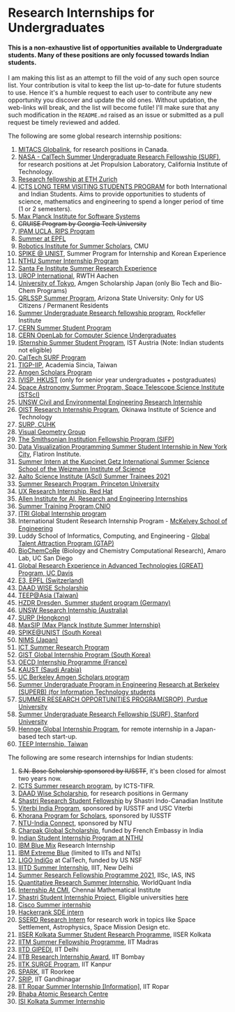 # Research Internships for Undergraduates

#### This is a non-exhaustive list of opportunities available to Undergraduate students. Many of these positions are only focussed towards Indian students.

I am making this list as an attempt to fill the void of any such open source list. Your contribution is vital to keep the list up-to-date for future students to use. Hence it's a humble request to each user to contribute any new opportunity you discover and update the old ones. Without updation, the web-links will break, and the list will become futile! I'll make sure that any such modification in the `README.md` raised as an issue or submitted as a pull request be timely reviewed and added.

The following are some global research internship positions:

1.  [MITACS Globalink](https://www.mitacs.ca/en/programs/globalink/globalink-research-internship), for research positions in Canada.
2. [NASA - CalTech Summer Undergraduate Research Fellowship (SURF)](https://www.jpl.nasa.gov/edu/intern/apply/caltech-summer-undergraduate-research-fellowship/), for research positions at Jet Propulsion Laboratory, California Institute of Technology.
3. [Research fellowship at ETH Zurich](https://www.inf.ethz.ch/studies/summer-research-fellowship.html)
4. [ICTS LONG TERM VISITING STUDENTS PROGRAM](https://www.icts.res.in/academic/long-term-visiting-student-program) for both International and Indian Students. Aims to provide opportunities to students of science, mathematics and engineering to spend a longer period of time (1 or 2 semesters).
5. [Max Planck Institute for Software Systems](https://apply.mpi-sws.org/register/internship/)
6. ~~CRUISE Program by Georgia Tech University~~
7. [IPAM UCLA, RIPS Program](http://www.ipam.ucla.edu/programs/student-research-programs/)
8. [Summer at EPFL](https://summer.epfl.ch/)
9. [Robotics Institute for Summer Scholars](https://riss.ri.cmu.edu/), CMU
10. [SPIKE @ UNIST](https://spike.unist.ac.kr:10449/02_learn/learn03.php), Summer Program for Internship and Korean Experience
11. [NTHU Summer Internship Program](http://eng-en.web.nthu.edu.tw/files/14-1130-129169,r1447-1.php)
12. [Santa Fe Institute Summer Research Experience](https://www.santafe.edu/engage/learn/programs/undergraduate-complexity-research)
13. [UROP International](http://www.rwth-aachen.de/cms/root/Forschung/Angebote-fuer-Forschende/Angebote-fuer-Studierende/UROP/UROP-INternational/~wnr/Informationen-fuer-Studierende/?lidx=1), RWTH Aachen
14. [University of Tokyo](http://www.amgenscholars.com/japan-program), Amgen Scholarship Japan (only Bio Tech and Bio-Chem Programs)
15. [QRLSSP Summer Program](https://qrlssp.asu.edu/summerprogram), Arizona State University: Only for US Citizens / Permanent Residents
16. [Summer Undergraduate Research fellowship program](https://www.rockefeller.edu/education-and-training/surf/), Rockfeller Institute
17. [CERN Summer Student Program](https://careers.cern/summer)  
18. [CERN OpenLab for Computer Science Undergraduates](https://openlab.cern/education)
19. [ISternship Summer Student Program](https://phd.pages.ist.ac.at/isternship/), IST Austria (Note: Indian students not eligible)
20. [CalTech SURF Program](https://www.sfp.caltech.edu/programs/surf/application_information)
21. [TIGP-IIP](https://tigpsip.apps.sinica.edu.tw/index.php), Academia Sincia, Taiwan
22. [Amgen Scholars Program](amgenscholars.com/asia-program)
23. [IVISP, HKUST](https://pg.ust.hk/ivisp) (only for senior year undergraduates + postgraduates)
24. [Space Astronomy Summer Program, Space Telescope Science Institute (STScI)](http://www.stsci.edu/opportunities/space-astronomy-summer-program)
25. [UNSW Civil and Environmental Engineering Research Internship](https://www.engineering.unsw.edu.au/civil-engineering/study-with-us/international-exchange/research-internship-to-unsw-for-international-students)
26. [OIST Research Internship Program](https://admissions.oist.jp/oist-research-internship-program-description), Okinawa Institute of Science and Technology
27. [SURP, CUHK](http://www.summer.cuhk.edu.hk/surp/)
28. [Visual Geometry Group](https://www.robots.ox.ac.uk/~vgg/)
29. [The Smithsonian Institution Fellowship Program (SIFP)](https://www.smithsonianofi.com/fellowship-opportunities/smithsonian-institution-fellowship-program/)
30. [Data Visualization Programming Summer Student Internship in New York City](https://simonsfoundation.wd1.myworkdayjobs.com/en-US/simonsfoundationcareers/job/162-Fifth-Avenue/Data-Visualization-Intern--SCC_R0000579), Flatiron Institute.
31. [Summer Intern at the Kupcinet Getz International Summer Science School of the Weizmann Institute of Science](https://www.weizmann.ac.il/feinberg/admissions/kupcinet-getz-international-summer-school/about-program-0)
32. [Aalto Science Institute (AScI) Summer Trainees 2021](https://www.aalto.fi/en/open-positions/aalto-science-institute-asci-summer-trainees-2021)
33. [Summer Research Program, Princeton University](https://undergraduateresearch.princeton.edu/programs/summer-programs?field_princeton_status_eligibili_value=Non-Princeton+undergrads&field_class_year_eligibility_value=Juniors&field_division_value=Engineering)
34. [UX Research Internship, Red Hat](https://us-redhat.icims.com/jobs/83084/remote-us-nc/job)
35. [Allen Institute for AI, Research and Engineering Internships](https://allenai.org/internships)
36. [Summer Training Program,CNIO](https://www.cnio.es/en/education-and-career-development/career-development-programmes/undergraduate-students/)
37. [ITRI Global Internship program](https://www.itri.org.tw/english/ListStyle.aspx?DisplayStyle=05&SiteID=1&MmmID=617731531432246346)
38. International Student Research Internship Program - [McKelvey School of Engineering](https://engineering.wustl.edu/academics/undergraduate-research/international-student-research-internship-program.html)
39. Luddy School of Informatics, Computing, and Engineering - [Global Talent Attraction Program (GTAP)](https://luddy.indiana.edu/research/student-research/fellowship.html)
40. [BioChemCoRe](https://biochemcore.ucsd.edu/) (Biology and Chemistry Computational Research), Amaro Lab, UC San Diego 
41. [Global Research Experience in Advanced Technologies (GREAT) Program, UC Davis](https://great.ucdavis.edu/)
42. [E3, EPFL (Switzerland)](https://eee.epfl.ch/)
43. [DAAD WISE Scholarship](https://www2.daad.de/deutschland/stipendium/datenbank/en/21148-scholarship-database/?detail=50015295)
44. [TEEP@Asia (Taiwan)](https://teep.studyintaiwan.org/programs/Engineering)
45. [HZDR Dresden, Summer student program (Germany)](https://www.hzdr.de/db/Cms?pOid=34387&pNid=2519)
46. [UNSW Research Internship (Australia)](https://www.science.unsw.edu.au/student-life/student-opportunities/research-internships)
47. [SURP (Hongkong)](http://www.summer.cuhk.edu.hk/surp/?fbclid=IwAR0-H6g4x7UetRxFQkcnK95zvgjkp81TjgCZlBgv-NjrRSxWiOxy84TZuhw)
48. [MaxSIP (Max Planck Institute Summer Internship)](https://imprs-ls.opencampus.net/en/maxsip_application_info)
49. [SPIKE@UNIST (South Korea)](https://spike.unist.ac.kr:10449/02_learn/learn03.php)
50. [NIMS (Japan)](https://www.nims.go.jp/eng/hr-development/internship.html)
51. [ICT Summer Research Program](https://ict.usc.edu/academics/internships/application/)
52. [GIST Global Internship Program (South Korea)](https://www.gist.ac.kr/en/html/sub07/0702.html)
53. [OECD Internship Programme (France)](https://www.oecd.org/careers/internship-programme/)
54. [KAUST (Saudi Arabia)](https://vsrp.kaust.edu.sa/)
55. [UC Berkeley Amgen Scholars program](https://amgenscholars.berkeley.edu/)
56. [Summer Undergraduate Program in Engineering Research at Berkeley (SUPERB) (for Information Technology students](https://eecs.berkeley.edu/resources/undergrads/research/superb)
57. [SUMMER RESEARCH OPPORTUNITIES PROGRAM(SROP), Purdue University](https://www.purdue.edu/gradschool/diversity/programs/summer-research-opportunities-program/)
58. [Summer Undergraduate Research Fellowship (SURF), Stanford University](https://engineering.stanford.edu/students-academics/equity-and-inclusion-initiatives/prospective-graduate-programs/summer)
59. [Hennge Global Internship Program](https://hennge.com/global/gip.html), for remote internship in a Japan-based tech start-up.
60. [TEEP Internship, Taiwan](https://www.roc-taiwan.org/in_en/post/2749.html)

The following are some research internships for Indian students:

1. ~~S.N. Bose Scholarship sponsored by IUSSTF~~, it's been closed for almost two years now.
2. [ICTS Summer research program](https://www.icts.res.in/academic/summer-research-program), by ICTS-TIFR.
3. [DAAD Wise Scholarship](https://www.daad.de/go/en/stipa50015295), for research positions in Germany
4. [Shastri Research Student Fellowship](https://www.shastriinstitute.org/shastri-research-student-fellowship) by Shastri Indo-Canadian Institute
5. [Viterbi India Program](https://www.iusstf.org/program/iusstf-viterbi-program), sponsored by IUSSTF and USC Viterbi
6. [Khorana Program for Scholars](https://www.iusstf.org/program/khorana-program-for-scholars), sponsored by IUSSTF
7. [NTU-India Connect](https://www.ntu.edu.sg/education/student-exchanges/india-connect@ntu), sponsored by NTU
8. [Charpak Global Scholarship](https://www.inde.campusfrance.org/charpak-lab-scholarship), funded by French Embassy in India
9. [Indian Student Internship Program at NTHU](http://oga.nthu.edu.tw/news.php?id=233&lang=en)
10. [IBM Blue Mix](https://researcher.watson.ibm.com/researcher/view_group_subpage.php?id=8101) Research Internship
11. [IBM Extreme Blue](http://www-07.ibm.com/employment/in/students/extreme-blue/index.html) (limited to IITs and NITs)
12. [LIGO IndiGo](http://jobs.gw-indigo.org/tiki-index.php?page=LIGO-IndIGO+Summer+Students+Program) at CalTech, funded by US NSF
13. [IIITD Summer Internship](https://www.iiitd.ac.in/placement/internships), IIIT, New Delhi
14. [Summer Research Fellowship Programme 2021](https://web-japps.ias.ac.in:8443/fellowship2021/application_instructions.jsp), IISc, IAS, INS
15. [Quantitative Research Summer Internship](https://websim.worldquantchallenge.com/en/cms/wqc/summerprograms/india/), WorldQuant India
16. [Internship At CMI](https://www.cmi.ac.in/admissions/internships.php), Chennai Mathematical Institute
17. [Shastri Student Internship Project](https://www.shastriinstitute.org/Shastri_Student_Internship_Project), Eligible universities [here](https://www.shastriinstitute.org/member-council)
18. [Cisco Summer internship](https://jobs.cisco.com/jobs/ProjectDetail/Software-Engineer-Bachelor-s-Intern-United-States/1295250?source=Pitt+CSC&tags=CDC+SnNG+students-and-new-graduate-programs)
19. [Hackerrank SDE intern](https://breakinghierarchy.com/hackerrank-sde-intern/)
20. [SSERD Research Intern](https://www.sserd.org/internship/) for research work in topics like Space Settlement, Astrophysics, Space Mission Design etc.
21. [IISER Kolkata Summer Student Research Programme](https://www.iiserkol.ac.in/~summer.research/), IISER Kolkata
22. [IITM Summer Fellowship Programme](https://sfp.iitm.ac.in), IIT Madras
23. [IITD GIPEDI](https://web.iitd.ac.in/~subrat/SummerInternshipRules.htm), IIT Delhi
24. [IITB Research Internship Award](http://www.iitb.ac.in/en/education/research-internship), IIT Bombay
25. [IITK SURGE Program](http://surge.iitk.ac.in/about.html), IIT Kanpur
26. [SPARK](http://spark.iitr.ac.in/), IIT Roorkee
27. [SRIP](https://srip.iitgn.ac.in/info/), IIT Gandhinagar
28. [IIT Ropar Summer Internship](https://onlineportal.iitrpr.ac.in/sia-21)[ [Information]](https://www.iitrpr.ac.in/sites/default/files/Advertisement%20for%20Summer%20Internship%202021.pdf), IIT Ropar
29. [Bhaba Atomic Research Centre](http://www.barc.gov.in/student/)
30. [ISI Kolkata Summer Internship](https://www.isical.ac.in/~rcbose/internship/index.html)
